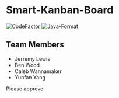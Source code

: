 # Smart-Kanban-Board

[![CodeFactor](https://www.codefactor.io/repository/github/cloudyyoung/smart-kanban-board/badge?s=8774062d8382e00db0e730beda189124ce4d9eb3)](https://www.codefactor.io/repository/github/cloudyyoung/smart-kanban-board)
![Java-Format](https://github.com/CloudyYoung/Smart-Kanban-Board/workflows/Java-Format/badge.svg)

## Team Members
- Jerremy Lewis
- Ben Wood
- Caleb Wannamaker
- Yunfan Yang

Please approve